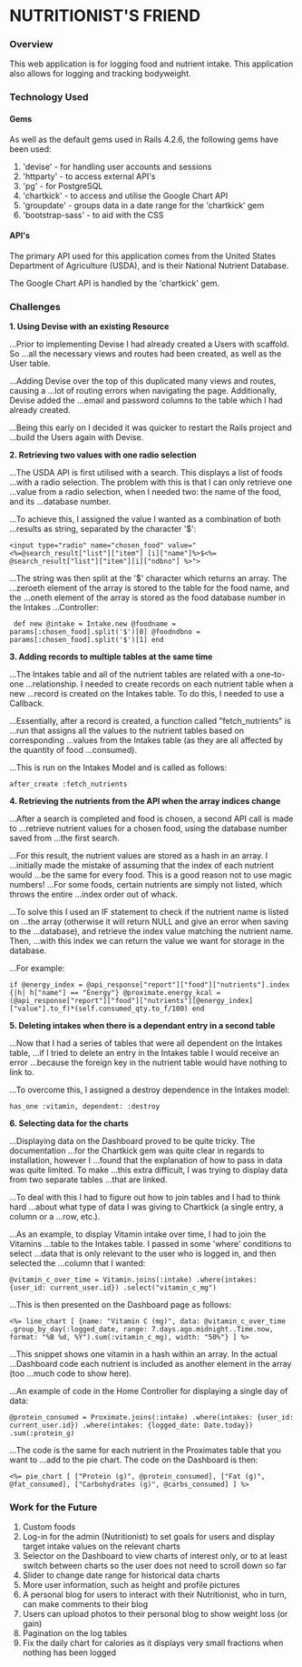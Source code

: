 # NUTRITIONIST'S FRIEND

### Overview

This web application is for logging food and nutrient intake. This
application also allows for logging and tracking bodyweight.


### Technology Used

#### Gems

As well as the default gems used in Rails 4.2.6, the following gems have been
used:

1. 'devise' - for handling user accounts and sessions
2. 'httparty' - to access external API's
3. 'pg' - for PostgreSQL
4. 'chartkick' - to access and utilise the Google Chart API
5. 'groupdate' - groups data in a date range for the 'chartkick' gem
5. 'bootstrap-sass' - to aid with the CSS

#### API's

The primary API used for this application comes from the United States
Department of Agriculture (USDA), and is their National Nutrient Database.

The Google Chart API is handled by the 'chartkick' gem.


### Challenges

**1. Using Devise with an existing Resource**

...Prior to implementing Devise I had already created a Users with scaffold. So
...all the necessary views and routes had been created, as well as the User table.

...Adding Devise over the top of this duplicated many views and routes, causing a
...lot of routing errors when navigating the page. Additionally, Devise added the
...email and password columns to the table which I had already created.

...Being this early on I decided it was quicker to restart the Rails project and
...build the Users again with Devise.

**2. Retrieving two values with one radio selection**

...The USDA API is first utilised with a search. This displays a list of foods
...with a radio selection. The problem with this is that I can only retrieve one
...value from a radio selection, when I needed two: the name of the food, and its
...database number.

...To achieve this, I assigned the value I wanted as a combination of both
...results as string, separated by the character '$':

`<input type="radio" name="chosen_food" value="<%=@search_result["list"]["item"]
[i]["name"]%>$<%= @search_result["list"]["item"][i]["ndbno"] %>">`

...The string was then split at the '$' character which returns an array. The
...zeroeth element of the array is stored to the table for the food name, and the
...oneth element of the array is stored as the food database number in the Intakes
...Controller:

`  def new
    @intake = Intake.new
    @foodname = params[:chosen_food].split('$')[0]
    @foodndbno = params[:chosen_food].split('$')[1]
  end
`

**3. Adding records to multiple tables at the same time**

...The Intakes table and all of the nutrient tables are related with a one-to-one
...relationship. I needed to create records on each nutrient table when a new
...record is created on the Intakes table. To do this, I needed to use a Callback.

...Essentially, after a record is created, a function called "fetch_nutrients" is
...run that assigns all the values to the nutrient tables based on corresponding
...values from the Intakes table (as they are all affected by the quantity of food
...consumed).

...This is run on the Intakes Model and is called as follows:

`after_create :fetch_nutrients`

**4. Retrieving the nutrients from the API when the array indices change**

...After a search is completed and food is chosen, a second API call is made to
...retrieve nutrient values for a chosen food, using the database number saved from
...the first search.

...For this result, the nutrient values are stored as a hash in an array. I
...initially made the mistake of assuming that the index of each nutrient would
...be the same for every food. This is a good reason not to use magic numbers!
...For some foods, certain nutrients are simply not listed, which throws the entire
...index order out of whack.

...To solve this I used an IF statement to check if the nutrient name is listed on
...the array (otherwise it will return NULL and give an error when saving to the
...database), and retrieve the index value matching the nutrient name. Then,
...with this index we can return the value we want for storage in the database.

...For example:

`if @energy_index = @api_response["report"]["food"]["nutrients"].index {|h| h["name"] == "Energy"}
  @proximate.energy_kcal = (@api_response["report"]["food"]["nutrients"][@energy_index]["value"].to_f)*(self.consumed_qty.to_f/100)
end`

**5. Deleting intakes when there is a dependant entry in a second table**

...Now that I had a series of tables that were all dependent on the Intakes table,
...if I tried to delete an entry in the Intakes table I would receive an error
...because the foreign key in the nutrient table would have nothing to link to.

...To overcome this, I assigned a destroy dependence in the Intakes model:

`has_one :vitamin, dependent: :destroy`

**6. Selecting data for the charts**

...Displaying data on the Dashboard proved to be quite tricky. The documentation
...for the Chartkick gem was quite clear in regards to installation, however I
...found that the explanation of how to pass in data was quite limited. To make
...this extra difficult, I was trying to display data from two separate tables
...that are linked.

...To deal with this I had to figure out how to join tables and I had to think hard
...about what type of data I was giving to Chartkick (a single entry, a column or a
...row, etc.).

...As an example, to display Vitamin intake over time, I had to join the Vitamins
...table to the Intakes table. I passed in some 'where' conditions to select
...data that is only relevant to the user who is logged in, and then selected the
...column that I wanted:

`@vitamin_c_over_time = Vitamin.joins(:intake)
  .where(intakes: {user_id: current_user.id})
  .select("vitamin_c_mg")`

...This is then presented on the Dashboard page as follows:

`<%= line_chart [
  {name: "Vitamin C (mg)", data: @vitamin_c_over_time
    .group_by_day(:logged_date, range: 7.days.ago.midnight..Time.now,
    format: "%B %d, %Y").sum(:vitamin_c_mg), width: "50%"}
  ] %>`

...This snippet shows one vitamin in a hash within an array. In the actual
...Dashboard code each nutrient is included as another element in the array (too
...much code to show here).

...An example of code in the Home Controller for displaying a single day of data:

`@protein_consumed = Proximate.joins(:intake)
  .where(intakes: {user_id: current_user.id})
  .where(intakes: {logged_date: Date.today})
  .sum(:protein_g)`

...The code is the same for each nutrient in the Proximates table that you want to
...add to the pie chart. The code on the Dashboard is then:

`<%= pie_chart [
  ["Protein (g)", @protein_consumed],
  ["Fat (g)", @fat_consumed],
  ["Carbohydrates (g)", @carbs_consumed]
] %>`


### Work for the Future

1. Custom foods
2. Log-in for the admin (Nutritionist) to set goals for users and display
target intake values on the relevant charts
3. Selector on the Dashboard to view charts of interest only, or to at least
switch between charts so the user does not need to scroll down so far
4. Slider to change date range for historical data charts
5. More user information, such as height and profile pictures
6. A personal blog for users to interact with their Nutritionist, who in turn,
can make comments to their blog
7. Users can upload photos to their personal blog to show weight loss (or gain)
8. Pagination on the log tables
9. Fix the daily chart for calories as it displays very small fractions
when nothing has been logged
